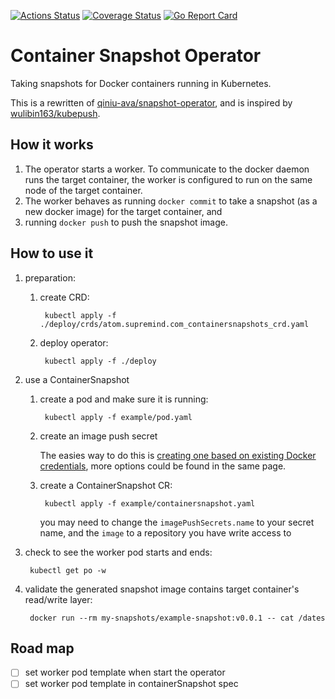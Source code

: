 [![Actions Status](https://github.com/supremind/container-snapshot/workflows/Container%20Snapshot/badge.svg)](https://github.com/supremind/container-snapshot/actions?query=workflow%3A%22Container+Snapshot%22)
[![Coverage Status](https://coveralls.io/repos/github/supremind/container-snapshot/badge.svg?branch=master)](https://coveralls.io/github/supremind/container-snapshot?branch=master)
[![Go Report Card](https://goreportcard.com/badge/github.com/supremind/container-snapshot)](https://goreportcard.com/report/github.com/supremind/container-snapshot) 


# Container Snapshot Operator

Taking snapshots for Docker containers running in Kubernetes.

This is a rewritten of [qiniu-ava/snapshot-operator](https://github.com/qiniu-ava/snapshot-operator), 
and is inspired by [wulibin163/kubepush](https://github.com/wulibin163/kubepush).


## How it works

1. The operator starts a worker. To communicate to the docker daemon runs the target container, the worker is configured to run on the same node of the target container.
2. The worker behaves as running `docker commit` to take a snapshot (as a new docker image) for the target container, and
3. running `docker push` to push the snapshot image.


## How to use it

1. preparation:

    1. create CRD:

            kubectl apply -f ./deploy/crds/atom.supremind.com_containersnapshots_crd.yaml

    1. deploy operator:

            kubectl apply -f ./deploy

2. use a ContainerSnapshot

    1. create a pod and make sure it is running:

            kubectl apply -f example/pod.yaml

    2. create an image push secret

        The easies way to do this is [creating one based on existing Docker credentials](https://kubernetes.io/docs/tasks/configure-pod-container/pull-image-private-registry/#registry-secret-existing-credentials), more options could be found in the same page.

    3. create a ContainerSnapshot CR:

            kubectl apply -f example/containersnapshot.yaml

        you may need to change the `imagePushSecrets.name` to your secret name, and the `image` to a repository you have write access to

3. check to see the worker pod starts and ends:

        kubectl get po -w

1. validate the generated snapshot image contains target container's read/write layer:

        docker run --rm my-snapshots/example-snapshot:v0.0.1 -- cat /dates


## Road map

- [ ] set worker pod template when start the operator
- [ ] set worker pod template in containerSnapshot spec
